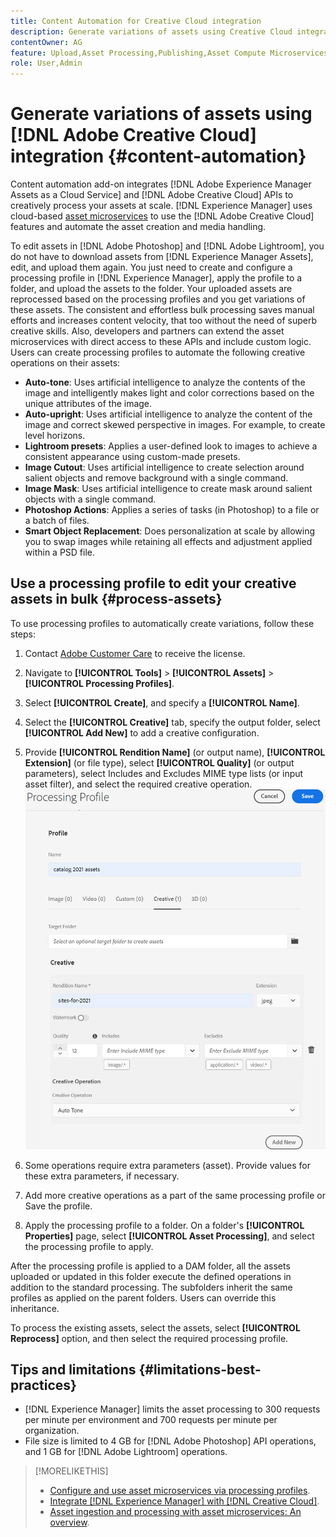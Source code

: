 ```yaml
---
title: Content Automation for Creative Cloud integration
description: Generate variations of assets using Creative Cloud integration
contentOwner: AG
feature: Upload,Asset Processing,Publishing,Asset Compute Microservices,Workflow
role: User,Admin
---
```


# Generate variations of assets using [!DNL Adobe Creative Cloud] integration {#content-automation}

Content automation add-on integrates [!DNL Adobe Experience Manager Assets as a Cloud Service] and [!DNL Adobe Creative Cloud] APIs to creatively process your assets at scale. [!DNL Experience Manager] uses cloud-based [asset microservices](/help/assets/asset-microservices-overview.md) to use the [!DNL Adobe Creative Cloud] features and automate the asset creation and media handling.

To edit assets in [!DNL Adobe Photoshop] and [!DNL Adobe Lightroom], you do not have to download assets from [!DNL Experience Manager Assets], edit, and upload them again. You just need to create and configure a processing profile in [!DNL Experience Manager], apply the profile to a folder, and upload the assets to the folder. Your uploaded assets are reprocessed based on the processing profiles and you get variations of these assets. The consistent and effortless bulk processing saves manual efforts and increases content velocity, that too without the need of superb creative skills. Also, developers and partners can extend the asset microservices with direct access to these APIs and include custom logic.
Users can create processing profiles to automate the following creative operations on their assets:  

* **Auto-tone**: Uses artificial intelligence to analyze the contents of the image and intelligently makes light and color corrections based on the unique attributes of the image.
* **Auto-upright**: Uses artificial intelligence to analyze the content of the image and correct skewed perspective in images. For example, to create level horizons.
* **Lightroom presets**: Applies a user-defined look to images to achieve a consistent appearance using custom-made presets.
* **Image Cutout**: Uses artificial intelligence to create selection around salient objects and remove background with a single command.
* **Image Mask**: Uses artificial intelligence to create mask around salient objects with a single command.
* **Photoshop Actions**: Applies a series of tasks (in Photoshop) to a file or a batch of files.
* **Smart Object Replacement**: Does personalization at scale by allowing you to swap images while retaining all effects and adjustment applied within a PSD file.

## Use a processing profile to edit your creative assets in bulk {#process-assets}

To use processing profiles to automatically create variations, follow these steps:

1. Contact [Adobe Customer Care](https://experienceleague.adobe.com/#support) to receive the license.

1. Navigate to **[!UICONTROL Tools]** > **[!UICONTROL Assets]** > **[!UICONTROL Processing Profiles]**.

1. Select **[!UICONTROL Create]**, and specify a **[!UICONTROL Name]**.

1. Select the **[!UICONTROL Creative]** tab, specify the output folder, select **[!UICONTROL Add New]** to add a creative configuration.

1. Provide **[!UICONTROL Rendition Name]** (or output name), **[!UICONTROL Extension]** (or file type), select **[!UICONTROL Quality]** (or output parameters), select Includes and Excludes MIME type lists (or input asset filter), and select the required creative operation.
![creative tab in processing profile](assets/creative-processing-profile.png)

1. Some operations require extra parameters (asset). Provide values for these extra parameters, if necessary.

1. Add more creative operations as a part of the same processing profile or Save the profile.

1. Apply the processing profile to a folder. On a folder's **[!UICONTROL Properties]** page, select **[!UICONTROL Asset Processing]**, and select the processing profile to apply.

After the processing profile is applied to a DAM folder, all the assets uploaded or updated in this folder execute the defined operations in addition to the standard processing. The subfolders inherit the same profiles as applied on the parent folders. Users can override this inheritance.

To process the existing assets, select the assets, select **[!UICONTROL Reprocess]** option, and then select the required processing profile.

## Tips and limitations {#limitations-best-practices}

* [!DNL Experience Manager] limits the asset processing to 300 requests per minute per environment and 700 requests per minute per organization.
* File size is limited to 4 GB for [!DNL Adobe Photoshop] API operations, and 1 GB for [!DNL Adobe Lightroom] operations.

>[!MORELIKETHIS]
>
>* [Configure and use asset microservices via processing profiles](/help/assets/asset-microservices-configure-and-use.md).
>* [Integrate [!DNL Experience Manager] with [!DNL Creative Cloud]](/help/assets/aem-cc-integration-best-practices.md).
>* [Asset ingestion and processing with asset microservices: An overview](/help/assets/asset-microservices-overview.md).
